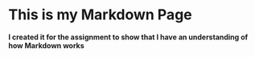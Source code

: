 # This is my Markdown Page


**I created it for the assignment to show that I have an understanding of how Markdown works**

